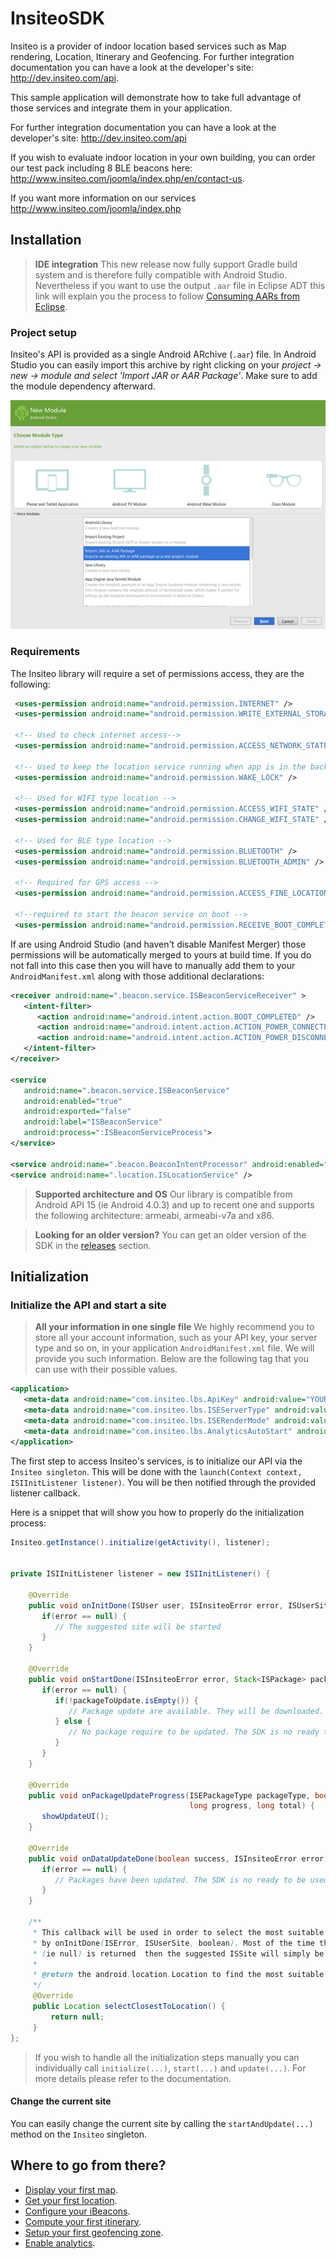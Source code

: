 # InsiteoSDK

Insiteo is a provider of indoor location based services such as Map rendering, Location, Itinerary and Geofencing. For further integration documentation you can have a look at the developer's site: <a href="http://dev.insiteo.com/api" target="_blank">http://dev.insiteo.com/api</a>.

This sample application will demonstrate how to take full advantage of those services and integrate them in your application.

For further integration documentation you can have a look at the developer's site: http://dev.insiteo.com/api

If you wish to evaluate indoor location in your own building, you can order our test pack including 8 BLE beacons here:
http://www.insiteo.com/joomla/index.php/en/contact-us.

If you want more information on our services http://www.insiteo.com/joomla/index.php

## Installation

> **IDE integration**
This new release now fully support Gradle build system and is therefore fully compatible with Android Studio. Nevertheless if you want to use the output <code>.aar</code> file in Eclipse ADT this link will explain you the process to follow [Consuming AARs from Eclipse](http://commonsware.com/blog/2014/07/03/consuming-aars-eclipse.html).
 
### Project setup
 
Insiteo's API is provided as a single Android ARchive (<code>.aar</code>) file. In Android Studio you can easily import this archive by right clicking on your _project -> new -> module and select 'Import JAR or AAR Package'_. Make sure to add the module dependency afterward.
 
 
 ![alt tag](readme/img/android-integration.png)
 
 
### Requirements

The Insiteo library will require a set of permissions access, they are the following:

```xml
 <uses-permission android:name="android.permission.INTERNET" />
 <uses-permission android:name="android.permission.WRITE_EXTERNAL_STORAGE" />

 <!-- Used to check internet access-->
 <uses-permission android:name="android.permission.ACCESS_NETWORK_STATE" />

 <!-- Used to keep the location service running when app is in the background -->
 <uses-permission android:name="android.permission.WAKE_LOCK" />

 <!-- Used for WIFI type location -->
 <uses-permission android:name="android.permission.ACCESS_WIFI_STATE" />
 <uses-permission android:name="android.permission.CHANGE_WIFI_STATE" />

 <!-- Used for BLE type location -->
 <uses-permission android:name="android.permission.BLUETOOTH" />
 <uses-permission android:name="android.permission.BLUETOOTH_ADMIN" />

 <!-- Required for GPS access -->
 <uses-permission android:name="android.permission.ACCESS_FINE_LOCATION" />

 <!--required to start the beacon service on boot -->
 <uses-permission android:name="android.permission.RECEIVE_BOOT_COMPLETED" />
```

If are using Android Studio (and haven't disable Manifest Merger) those permissions will be automatically merged to yours at build time. If you do not fall into this case then you will have to manually add them to your `AndroidManifest.xml` along with those additional declarations: 

```xml
<receiver android:name=".beacon.service.ISBeaconServiceReceiver" >
   <intent-filter>
      <action android:name="android.intent.action.BOOT_COMPLETED" />
      <action android:name="android.intent.action.ACTION_POWER_CONNECTED" />
      <action android:name="android.intent.action.ACTION_POWER_DISCONNECTED" />
   </intent-filter>
</receiver>

<service
   android:name=".beacon.service.ISBeaconService"
   android:enabled="true"
   android:exported="false"
   android:label="ISBeaconService"
   android:process=":ISBeaconServiceProcess">
</service>
 
<service android:name=".beacon.BeaconIntentProcessor" android:enabled="true" />
<service android:name=".location.ISLocationService" />
```

> **Supported architecture and OS**
Our library is compatible from Android API 15 (ie Android 4.0.3) and up to recent one and supports the following architecture: armeabi, armeabi-v7a and x86.

> **Looking for an older version?** You can get an older version of the SDK in the <a href="https://github.com/Insiteo/Android/releases" target="_blank">releases</a> section.

## Initialization

### Initialize the API and start a site

> **All your information in one single file** We highly recommend you to store all your account information, such as your API key, your server type and so on, in your application <code>AndroidManifest.xml</code> file. We will provide you such information. Below are the following tag that you can use with their possible values.

```xml
<application>
   <meta-data android:name="com.insiteo.lbs.ApiKey" android:value="YOUR-API-KEY"/>
   <meta-data android:name="com.insiteo.lbs.ISEServerType" android:value="dev|test|prod"/>
   <meta-data android:name="com.insiteo.lbs.ISERenderMode" android:value="2d|3d"/>
   <meta-data android:name="com.insiteo.lbs.AnalyticsAutoStart" android:value="true|false"/>
</application>
```

The first step to access Insiteo's services, is to initialize our API via the `Insiteo singleton`. This will be done with the  `launch(Context context, ISIInitListener listener)`. You will be then notified through the provided listener callback.

Here is a snippet that will show you how to properly do the initialization process:

```java
Insiteo.getInstance().initialize(getActivity(), listener);


private ISIInitListener listener = new ISIInitListener() {
    
    @Override
    public void onInitDone(ISUser user, ISInsiteoError error, ISUserSite suggestedSite) {
       if(error == null) {
          // The suggested site will be started
       }
    }
    
    @Override
    public void onStartDone(ISInsiteoError error, Stack<ISPackage> packageToUpdate) {
       if(error == null) {
          if(!packageToUpdate.isEmpty()) {
             // Package update are available. They will be downloaded.
          } else {
             // No package require to be updated. The SDK is no ready to be used.
          }
       }
    }
    
    @Override
    public void onPackageUpdateProgress(ISEPackageType packageType, boolean download,
                                        long progress, long total) {
       showUpdateUI();
    }

    @Override
    public void onDataUpdateDone(boolean success, ISInsiteoError error) {
       if(error == null) {
          // Packages have been updated. The SDK is no ready to be used.
       }
    }
    
    /**
     * This callback will be used in order to select the most suitable ISSite that will be returned in
     * by onInitDone(ISError, ISUserSite, boolean). Most of the time this should be used to return the user's location. If no android.location.Location
     * (ie null) is returned  then the suggested ISSite will simply be the first one returned by the server.
     *
     * @return the android.location.Location to find the most suitable ISSite or null
     */
     @Override
     public Location selectClosestToLocation() {
         return null;
     }
};
```

> If you wish to handle all the initialization steps manually you can individually call `initialize(...)`, `start(...)` and `update(...)`. For more details please refer to the documentation.

#### Change the current site

You can easily change the current site by calling the `startAndUpdate(...)` method on the `Insiteo` singleton.

## Where to go from there?

- [Display your first map](readme/map.md).
- [Get your first location](readme/location.md).
- [Configure your iBeacons](readme/beacon.md).
- [Compute your first itinerary](readme/itinerary.md).
- [Setup your first geofencing zone](readme/geofence.md).
- [Enable analytics](readme/analytics.md).

